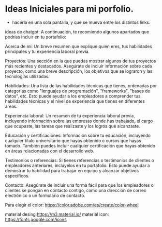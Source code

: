# Ideas Iniciales para mi porfolio.
 - hacerla en una sola pantalla, y que se mueva entre los distintos links.



ideas de chatgpt:
A continuación, te recomiendo algunos apartados que podrías incluir en tu portafolio:

Acerca de mí: Un breve resumen que explique quién eres, tus habilidades principales y tu experiencia laboral previa.

Proyectos: Una sección en la que puedas mostrar algunos de tus proyectos más recientes y destacados. Asegúrate de incluir información sobre cada proyecto, como una breve descripción, los objetivos que se lograron y las tecnologías utilizadas.

Habilidades: Una lista de las habilidades técnicas que tienes, ordenadas por categorías como "lenguajes de programación", "frameworks", "bases de datos", etc. Esto puede ayudar a los empleadores a comprender tus habilidades técnicas y el nivel de experiencia que tienes en diferentes áreas.

Experiencia laboral: Un resumen de tu experiencia laboral previa, incluyendo información sobre las empresas donde has trabajado, el cargo que ocupaste, las tareas que realizaste y los logros que alcanzaste.

Educación y certificaciones: Información sobre tu educación, incluyendo cualquier título universitario que hayas obtenido o cursos que hayas tomado. También puedes incluir cualquier certificación que hayas obtenido en áreas relacionadas con el desarrollo web.

Testimonios o referencias: Si tienes referencias o testimonios de clientes o empleadores anteriores, inclúyelos en tu portafolio. Esto puede ayudar a demostrar tu habilidad para trabajar en equipo y alcanzar objetivos específicos.

Contacto: Asegúrate de incluir una forma fácil para que los empleadores o clientes se pongan en contacto contigo, como una dirección de correo electrónico o un formulario de contacto.

Para elegir el color: https://color.adobe.com/es/create/color-wheel


material desing:https://m3.material.io/
material icon: https://fonts.google.com/icons